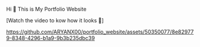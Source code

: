 Hi 👋 This is My Portfolio Website


[Watch the video to kow how it looks 👀]

https://github.com/ARYANX00/portfolio_website/assets/50350077/8e829779-8348-4296-b1a9-9b3b235dbc39

